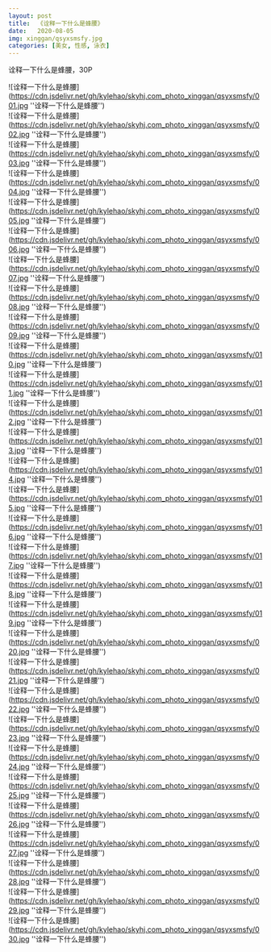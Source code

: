 ```yaml
---
layout: post
title:  《诠释一下什么是蜂腰》
date:   2020-08-05
img: xinggan/qsyxsmsfy.jpg
categories: [美女, 性感, 泳衣]
---
```


诠释一下什么是蜂腰，30P

![诠释一下什么是蜂腰](https://cdn.jsdelivr.net/gh/kylehao/skyhj.com_photo_xinggan/qsyxsmsfy/001.jpg ''诠释一下什么是蜂腰'') <br>
![诠释一下什么是蜂腰](https://cdn.jsdelivr.net/gh/kylehao/skyhj.com_photo_xinggan/qsyxsmsfy/002.jpg ''诠释一下什么是蜂腰'') <br>
![诠释一下什么是蜂腰](https://cdn.jsdelivr.net/gh/kylehao/skyhj.com_photo_xinggan/qsyxsmsfy/003.jpg ''诠释一下什么是蜂腰'') <br>
![诠释一下什么是蜂腰](https://cdn.jsdelivr.net/gh/kylehao/skyhj.com_photo_xinggan/qsyxsmsfy/004.jpg ''诠释一下什么是蜂腰'') <br>
![诠释一下什么是蜂腰](https://cdn.jsdelivr.net/gh/kylehao/skyhj.com_photo_xinggan/qsyxsmsfy/005.jpg ''诠释一下什么是蜂腰'') <br>
![诠释一下什么是蜂腰](https://cdn.jsdelivr.net/gh/kylehao/skyhj.com_photo_xinggan/qsyxsmsfy/006.jpg ''诠释一下什么是蜂腰'') <br>
![诠释一下什么是蜂腰](https://cdn.jsdelivr.net/gh/kylehao/skyhj.com_photo_xinggan/qsyxsmsfy/007.jpg ''诠释一下什么是蜂腰'') <br>
![诠释一下什么是蜂腰](https://cdn.jsdelivr.net/gh/kylehao/skyhj.com_photo_xinggan/qsyxsmsfy/008.jpg ''诠释一下什么是蜂腰'') <br>
![诠释一下什么是蜂腰](https://cdn.jsdelivr.net/gh/kylehao/skyhj.com_photo_xinggan/qsyxsmsfy/009.jpg ''诠释一下什么是蜂腰'') <br>
![诠释一下什么是蜂腰](https://cdn.jsdelivr.net/gh/kylehao/skyhj.com_photo_xinggan/qsyxsmsfy/010.jpg ''诠释一下什么是蜂腰'') <br>
![诠释一下什么是蜂腰](https://cdn.jsdelivr.net/gh/kylehao/skyhj.com_photo_xinggan/qsyxsmsfy/011.jpg ''诠释一下什么是蜂腰'') <br>
![诠释一下什么是蜂腰](https://cdn.jsdelivr.net/gh/kylehao/skyhj.com_photo_xinggan/qsyxsmsfy/012.jpg ''诠释一下什么是蜂腰'') <br>
![诠释一下什么是蜂腰](https://cdn.jsdelivr.net/gh/kylehao/skyhj.com_photo_xinggan/qsyxsmsfy/013.jpg ''诠释一下什么是蜂腰'') <br>
![诠释一下什么是蜂腰](https://cdn.jsdelivr.net/gh/kylehao/skyhj.com_photo_xinggan/qsyxsmsfy/014.jpg ''诠释一下什么是蜂腰'') <br>
![诠释一下什么是蜂腰](https://cdn.jsdelivr.net/gh/kylehao/skyhj.com_photo_xinggan/qsyxsmsfy/015.jpg ''诠释一下什么是蜂腰'') <br>
![诠释一下什么是蜂腰](https://cdn.jsdelivr.net/gh/kylehao/skyhj.com_photo_xinggan/qsyxsmsfy/016.jpg ''诠释一下什么是蜂腰'') <br>
![诠释一下什么是蜂腰](https://cdn.jsdelivr.net/gh/kylehao/skyhj.com_photo_xinggan/qsyxsmsfy/017.jpg ''诠释一下什么是蜂腰'') <br>
![诠释一下什么是蜂腰](https://cdn.jsdelivr.net/gh/kylehao/skyhj.com_photo_xinggan/qsyxsmsfy/018.jpg ''诠释一下什么是蜂腰'') <br>
![诠释一下什么是蜂腰](https://cdn.jsdelivr.net/gh/kylehao/skyhj.com_photo_xinggan/qsyxsmsfy/019.jpg ''诠释一下什么是蜂腰'') <br>
![诠释一下什么是蜂腰](https://cdn.jsdelivr.net/gh/kylehao/skyhj.com_photo_xinggan/qsyxsmsfy/020.jpg ''诠释一下什么是蜂腰'') <br>
![诠释一下什么是蜂腰](https://cdn.jsdelivr.net/gh/kylehao/skyhj.com_photo_xinggan/qsyxsmsfy/021.jpg ''诠释一下什么是蜂腰'') <br>
![诠释一下什么是蜂腰](https://cdn.jsdelivr.net/gh/kylehao/skyhj.com_photo_xinggan/qsyxsmsfy/022.jpg ''诠释一下什么是蜂腰'') <br>
![诠释一下什么是蜂腰](https://cdn.jsdelivr.net/gh/kylehao/skyhj.com_photo_xinggan/qsyxsmsfy/023.jpg ''诠释一下什么是蜂腰'') <br>
![诠释一下什么是蜂腰](https://cdn.jsdelivr.net/gh/kylehao/skyhj.com_photo_xinggan/qsyxsmsfy/024.jpg ''诠释一下什么是蜂腰'') <br>
![诠释一下什么是蜂腰](https://cdn.jsdelivr.net/gh/kylehao/skyhj.com_photo_xinggan/qsyxsmsfy/025.jpg ''诠释一下什么是蜂腰'') <br>
![诠释一下什么是蜂腰](https://cdn.jsdelivr.net/gh/kylehao/skyhj.com_photo_xinggan/qsyxsmsfy/026.jpg ''诠释一下什么是蜂腰'') <br>
![诠释一下什么是蜂腰](https://cdn.jsdelivr.net/gh/kylehao/skyhj.com_photo_xinggan/qsyxsmsfy/027.jpg ''诠释一下什么是蜂腰'') <br>
![诠释一下什么是蜂腰](https://cdn.jsdelivr.net/gh/kylehao/skyhj.com_photo_xinggan/qsyxsmsfy/028.jpg ''诠释一下什么是蜂腰'') <br>
![诠释一下什么是蜂腰](https://cdn.jsdelivr.net/gh/kylehao/skyhj.com_photo_xinggan/qsyxsmsfy/029.jpg ''诠释一下什么是蜂腰'') <br>
![诠释一下什么是蜂腰](https://cdn.jsdelivr.net/gh/kylehao/skyhj.com_photo_xinggan/qsyxsmsfy/030.jpg ''诠释一下什么是蜂腰'') <br>
